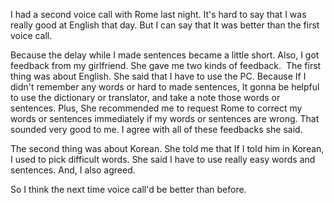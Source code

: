 I had a second voice call with Rome last night. It's hard to say that I was really good at English that day. But I can say that It was better than the first voice call. 

Because the delay while I made sentences became a little short. Also, I got feedback from my girlfriend. She gave me two kinds of feedback. 
The first thing was about English. She said that I have to use the PC. Because If I didn't remember any words or hard to made sentences, It gonna be helpful to use the dictionary or translator, and take a note those words or sentences.
Plus, She recommended me to request Rome to correct my words or sentences immediately if my words or sentences are wrong. That sounded very good to me. I agree with all of these feedbacks she said.

The second thing was about Korean. She told me that If I told him in Korean, I used to pick difficult words. She said I have to use really easy words and sentences. And, I also agreed. 

So I think the next time voice call'd be better than before. 
